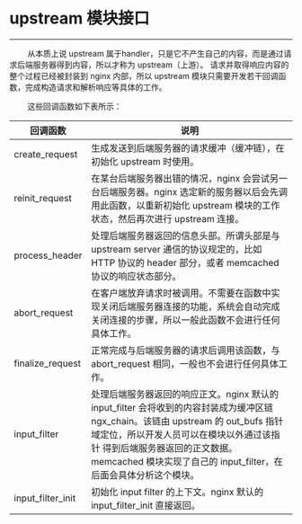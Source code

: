 # upstream 模块接口
***

&emsp;&emsp;
从本质上说 upstream 属于handler，只是它不产生自己的内容，而是通过请求后端服务器得到内容，所以才称为 upstream（上游）。
请求并取得响应内容的整个过程已经被封装到 nginx 内部，所以 upstream 模块只需要开发若干回调函数，完成构造请求和解析响应等具体的工作。

&emsp;&emsp;
这些回调函数如下表所示：

|回调函数|说明|
| ------------- | ------------- |
|create_request|生成发送到后端服务器的请求缓冲（缓冲链），在初始化 upstream 时使用。|
|reinit_request|在某台后端服务器出错的情况，nginx 会尝试另一台后端服务器。nginx 选定新的服务器以后会先调用此函数，以重新初始化 upstream 模块的工作状态，然后再次进行 upstream 连接。|
|process_header|处理后端服务器返回的信息头部。所谓头部是与 upstream server 通信的协议规定的，比如 HTTP 协议的 header 部分，或者 memcached 协议的响应状态部分。|
|abort_request|在客户端放弃请求时被调用。不需要在函数中实现关闭后端服务器连接的功能，系统会自动完成关闭连接的步骤，所以一般此函数不会进行任何具体工作。|
|finalize_request|正常完成与后端服务器的请求后调用该函数，与 abort_request 相同，一般也不会进行任何具体工作。|
|input_filter|处理后端服务器返回的响应正文。nginx 默认的 input_filter 会将收到的内容封装成为缓冲区链 ngx_chain。该链由 upstream 的 out_bufs 指针域定位，所以开发人员可以在模块以外通过该指针 得到后端服务器返回的正文数据。memcached 模块实现了自己的 input_filter，在后面会具体分析这个模块。|
|input_filter_init|初始化 input filter 的上下文。nginx 默认的 input_filter_init 直接返回。|
